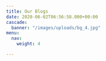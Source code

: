 ```yaml
---
title: Our Blogs
date: 2020-06-02T06:56:58.000+00:00
cascade:
  banner: "/images/uploads/bg_4.jpg"
menu:
  nav:
    weight: 4

---
```

